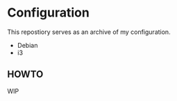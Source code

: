 # Configuration

This repostiory serves as an archive of my configuration.

- Debian
- i3

## HOWTO
WIP